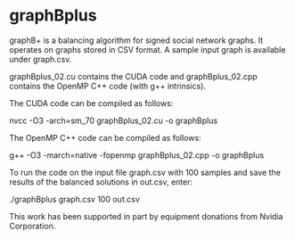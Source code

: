 # graphBplus
graphB+ is a balancing algorithm for signed social network graphs. It operates on graphs stored in CSV format. A sample input graph is available under graph.csv.

graphBplus_02.cu contains the CUDA code and graphBplus_02.cpp contains the OpenMP C++ code (with g++ intrinsics).

The CUDA code can be compiled as follows:

  nvcc -O3 -arch=sm_70 graphBplus_02.cu -o graphBplus

The OpenMP C++ code can be compiled as follows:

  g++ -O3 -march=native -fopenmp graphBplus_02.cpp -o graphBplus

To run the code on the input file graph.csv with 100 samples and save the results of the balanced solutions in out.csv, enter:

  ./graphBplus graph.csv 100 out.csv

This work has been supported in part by equipment donations from Nvidia Corporation.
